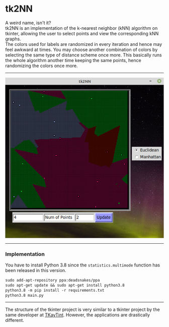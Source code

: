 # tk2NN

A weird name, isn't it?  
tk2NN is an implementation of the k-nearest neighbor (kNN) algorithm on tkinter, allowing the user to select points and view the corresponding kNN graphs.  
The colors used for labels are randomized in every iteration and hence may feel awkward at times. You may choose another combination of colors by selecting the same type of distance scheme once more. This basically runs the whole algorithm another time keeping the same points, hence randomizing the colors once more.
***
![An implementation of 3-kNN (k-level of 2) on 20 points of 4 labels using Euclidean distances](./demo.png)
***
### Implementation
You have to install Python 3.8 since the `statistics.multimode` function has been released in this version.

    sudo add-apt-repository ppa:deadsnakes/ppa
    sudo apt-get update && sudo apt-get install python3.8
    python3.8 -m pip install -r requirements.txt
    python3.8 main.py

***
The structure of the tkinter project is very similar to a tkinter project by the same developer at [TKayTint](github.com/aaronjohnsabu1999/TKayTint). However, the applications are drastically different.